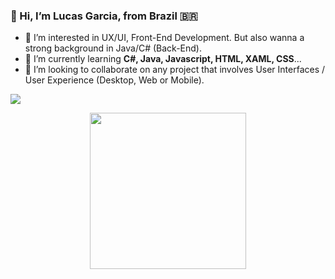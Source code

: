###  👋  Hi, I’m Lucas Garcia, from Brazil 🇧🇷
 - 👀  I’m interested in UX/UI, Front-End Development. But also wanna a strong background in Java/C# (Back-End).
 - 🌱  I’m currently learning **C#, Java, Javascript, HTML, XAML, CSS**...
 - 💞️  I’m looking to collaborate on any project that involves User Interfaces / User Experience (Desktop, Web or Mobile).




<div></div>

<div></div>



     
 <a href="https://www.linkedin.com/in/lucasmggarcia22/" target="_blank"><img src="https://img.shields.io/badge/-LinkedIn-%230077B5?style=for-the-badge&logo=linkedin&logoColor=white" target="_blank"></a><div></div>
 
 <a href="https://github.com/lucasgarciadev22"><div></div>
</div>
<div></div>


              
               
               

<!----
lucasgarciadev22/lucasgarciadev22 is a ✨ special ✨ repository because its `README.md` (this file) appears on your GitHub profile.
You can click the Preview link to take  a look at your changes.
--->
<div align="center">
  <img height="250rem" src="https://github-readme-stats.vercel.app/api/top-langs/?username=lucasgarciadev22&layout=compact&langs_count=7&theme=chartreuse-dark"/>
</div>

  
